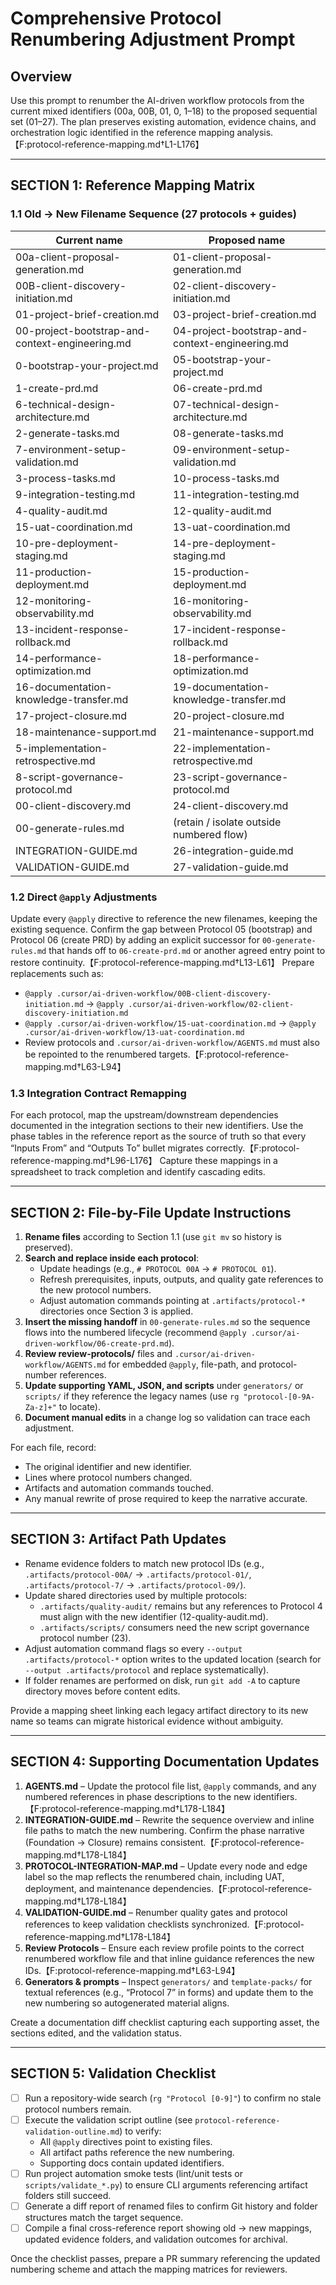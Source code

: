 # Comprehensive Protocol Renumbering Adjustment Prompt

## Overview
Use this prompt to renumber the AI-driven workflow protocols from the current mixed identifiers (00a, 00B, 01, 0, 1–18) to the proposed sequential set (01–27). The plan preserves existing automation, evidence chains, and orchestration logic identified in the reference mapping analysis.【F:protocol-reference-mapping.md†L1-L176】

---

## SECTION 1: Reference Mapping Matrix

### 1.1 Old → New Filename Sequence (27 protocols + guides)
| Current name | Proposed name |
| --- | --- |
| 00a-client-proposal-generation.md | 01-client-proposal-generation.md |
| 00B-client-discovery-initiation.md | 02-client-discovery-initiation.md |
| 01-project-brief-creation.md | 03-project-brief-creation.md |
| 00-project-bootstrap-and-context-engineering.md | 04-project-bootstrap-and-context-engineering.md |
| 0-bootstrap-your-project.md | 05-bootstrap-your-project.md |
| 1-create-prd.md | 06-create-prd.md |
| 6-technical-design-architecture.md | 07-technical-design-architecture.md |
| 2-generate-tasks.md | 08-generate-tasks.md |
| 7-environment-setup-validation.md | 09-environment-setup-validation.md |
| 3-process-tasks.md | 10-process-tasks.md |
| 9-integration-testing.md | 11-integration-testing.md |
| 4-quality-audit.md | 12-quality-audit.md |
| 15-uat-coordination.md | 13-uat-coordination.md |
| 10-pre-deployment-staging.md | 14-pre-deployment-staging.md |
| 11-production-deployment.md | 15-production-deployment.md |
| 12-monitoring-observability.md | 16-monitoring-observability.md |
| 13-incident-response-rollback.md | 17-incident-response-rollback.md |
| 14-performance-optimization.md | 18-performance-optimization.md |
| 16-documentation-knowledge-transfer.md | 19-documentation-knowledge-transfer.md |
| 17-project-closure.md | 20-project-closure.md |
| 18-maintenance-support.md | 21-maintenance-support.md |
| 5-implementation-retrospective.md | 22-implementation-retrospective.md |
| 8-script-governance-protocol.md | 23-script-governance-protocol.md |
| 00-client-discovery.md | 24-client-discovery.md |
| 00-generate-rules.md | (retain / isolate outside numbered flow) |
| INTEGRATION-GUIDE.md | 26-integration-guide.md |
| VALIDATION-GUIDE.md | 27-validation-guide.md |

### 1.2 Direct `@apply` Adjustments
Update every `@apply` directive to reference the new filenames, keeping the existing sequence. Confirm the gap between Protocol 05 (bootstrap) and Protocol 06 (create PRD) by adding an explicit successor for `00-generate-rules.md` that hands off to `06-create-prd.md` or another agreed entry point to restore continuity.【F:protocol-reference-mapping.md†L13-L61】 Prepare replacements such as:
- `@apply .cursor/ai-driven-workflow/00B-client-discovery-initiation.md` → `@apply .cursor/ai-driven-workflow/02-client-discovery-initiation.md`
- `@apply .cursor/ai-driven-workflow/15-uat-coordination.md` → `@apply .cursor/ai-driven-workflow/13-uat-coordination.md`
- Review protocols and `.cursor/ai-driven-workflow/AGENTS.md` must also be repointed to the renumbered targets.【F:protocol-reference-mapping.md†L63-L94】

### 1.3 Integration Contract Remapping
For each protocol, map the upstream/downstream dependencies documented in the integration sections to their new identifiers. Use the phase tables in the reference report as the source of truth so that every “Inputs From” and “Outputs To” bullet migrates correctly.【F:protocol-reference-mapping.md†L96-L176】 Capture these mappings in a spreadsheet to track completion and identify cascading edits.

---

## SECTION 2: File-by-File Update Instructions
1. **Rename files** according to Section 1.1 (use `git mv` so history is preserved).
2. **Search and replace inside each protocol**:
   - Update headings (e.g., `# PROTOCOL 00A` → `# PROTOCOL 01`).
   - Refresh prerequisites, inputs, outputs, and quality gate references to the new protocol numbers.
   - Adjust automation commands pointing at `.artifacts/protocol-*` directories once Section 3 is applied.
3. **Insert the missing handoff** in `00-generate-rules.md` so the sequence flows into the numbered lifecycle (recommend `@apply .cursor/ai-driven-workflow/06-create-prd.md`).
4. **Review review-protocols/** files and `.cursor/ai-driven-workflow/AGENTS.md` for embedded `@apply`, file-path, and protocol-number references.
5. **Update supporting YAML, JSON, and scripts** under `generators/` or `scripts/` if they reference the legacy names (use `rg "protocol-[0-9A-Za-z]+"` to locate).
6. **Document manual edits** in a change log so validation can trace each adjustment.

For each file, record:
- The original identifier and new identifier.
- Lines where protocol numbers changed.
- Artifacts and automation commands touched.
- Any manual rewrite of prose required to keep the narrative accurate.

---

## SECTION 3: Artifact Path Updates
- Rename evidence folders to match new protocol IDs (e.g., `.artifacts/protocol-00A/` → `.artifacts/protocol-01/`, `.artifacts/protocol-7/` → `.artifacts/protocol-09/`).
- Update shared directories used by multiple protocols:
  - `.artifacts/quality-audit/` remains but any references to Protocol 4 must align with the new identifier (12-quality-audit.md).
  - `.artifacts/scripts/` consumers need the new script governance protocol number (23).
- Adjust automation command flags so every `--output .artifacts/protocol-*` option writes to the updated location (search for `--output .artifacts/protocol` and replace systematically).
- If folder renames are performed on disk, run `git add -A` to capture directory moves before content edits.

Provide a mapping sheet linking each legacy artifact directory to its new name so teams can migrate historical evidence without ambiguity.

---

## SECTION 4: Supporting Documentation Updates
1. **AGENTS.md** – Update the protocol file list, `@apply` commands, and any numbered references in phase descriptions to the new identifiers.【F:protocol-reference-mapping.md†L178-L184】
2. **INTEGRATION-GUIDE.md** – Rewrite the sequence overview and inline file paths to match the new numbering. Confirm the phase narrative (Foundation → Closure) remains consistent.【F:protocol-reference-mapping.md†L178-L184】
3. **PROTOCOL-INTEGRATION-MAP.md** – Update every node and edge label so the map reflects the renumbered chain, including UAT, deployment, and maintenance dependencies.【F:protocol-reference-mapping.md†L178-L184】
4. **VALIDATION-GUIDE.md** – Renumber quality gates and protocol references to keep validation checklists synchronized.【F:protocol-reference-mapping.md†L178-L184】
5. **Review Protocols** – Ensure each review profile points to the correct renumbered workflow file and that inline guidance references the new IDs.【F:protocol-reference-mapping.md†L63-L94】
6. **Generators & prompts** – Inspect `generators/` and `template-packs/` for textual references (e.g., “Protocol 7” in forms) and update them to the new numbering so autogenerated material aligns.

Create a documentation diff checklist capturing each supporting asset, the sections edited, and the validation status.

---

## SECTION 5: Validation Checklist
- [ ] Run a repository-wide search (`rg "Protocol [0-9]"`) to confirm no stale protocol numbers remain.
- [ ] Execute the validation script outline (see `protocol-reference-validation-outline.md`) to verify:
  - All `@apply` directives point to existing files.
  - All artifact paths reference the new numbering.
  - Supporting docs contain updated identifiers.
- [ ] Run project automation smoke tests (lint/unit tests or `scripts/validate_*.py`) to ensure CLI arguments referencing artifact folders still succeed.
- [ ] Generate a diff report of renamed files to confirm Git history and folder structures match the target sequence.
- [ ] Compile a final cross-reference report showing old → new mappings, updated evidence folders, and validation outcomes for archival.

Once the checklist passes, prepare a PR summary referencing the updated numbering scheme and attach the mapping matrices for reviewers.
